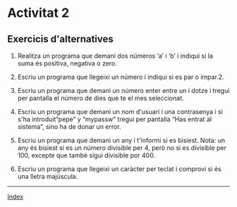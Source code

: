 # Activitat 2 
## Exercicis d'alternatives


1. Realitza un programa que demani dos números ‘a’ i ‘b’ i indiqui si la suma és positiva, negativa o zero.

2. Escriu un programa que llegeixi un número i indiqui si es par o impar.2.

3. Escriu un programa que demani un número enter entre un i dotze i tregui per pantalla el número de dies que te el mes seleccionat.

4. Escriu un programa que demani un nom d'usuari i una contrasenya i si s'ha introduit“pepe” y “mypassw” tregui per pantalla “Has entrat al sistema”, sino ha de donar un error.

5. Escriu un programa que demani un any i t'informi si es bisiest. Nota: un any és bisiest si es un número divisible per 4, però no si es divisible per 100, excepte que també sigui divisible por 400.

6. Escriu un programa que llegeixi un caràcter per teclat i comprovi si és una lletra majúscula.


***
[Index](../../../README.md)
